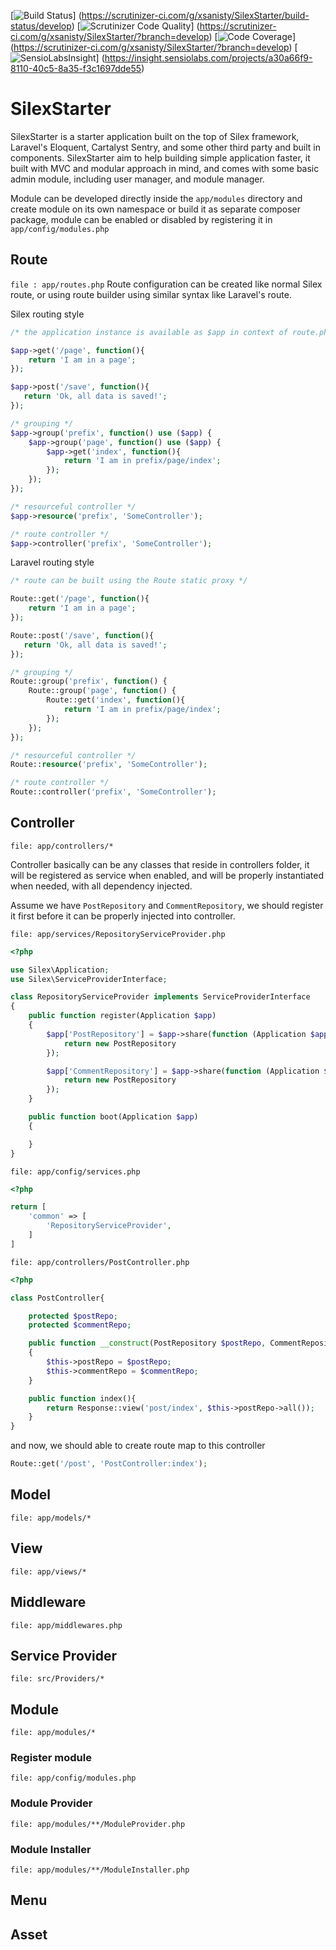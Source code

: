 [![Build Status](https://scrutinizer-ci.com/g/xsanisty/SilexStarter/badges/build.png?b=develop)]
(https://scrutinizer-ci.com/g/xsanisty/SilexStarter/build-status/develop)
[![Scrutinizer Code Quality](https://scrutinizer-ci.com/g/xsanisty/SilexStarter/badges/quality-score.png?b=develop)]
(https://scrutinizer-ci.com/g/xsanisty/SilexStarter/?branch=develop)
[![Code Coverage](https://scrutinizer-ci.com/g/xsanisty/SilexStarter/badges/coverage.png?b=develop)]
(https://scrutinizer-ci.com/g/xsanisty/SilexStarter/?branch=develop)
[![SensioLabsInsight](https://insight.sensiolabs.com/projects/a30a66f9-8110-40c5-8a35-f3c1697dde55/mini.png)]
(https://insight.sensiolabs.com/projects/a30a66f9-8110-40c5-8a35-f3c1697dde55)


# SilexStarter

SilexStarter is a starter application built on the top of Silex framework, Laravel's Eloquent, Cartalyst Sentry,
and some other third party and built in components.
SilexStarter aim to help building simple application faster, it built with MVC and modular approach in mind,
and comes with some basic admin module, including user manager, and module manager.

Module can be developed directly inside the ```app/modules``` directory and create module on its own namespace
or build it as separate composer package, module can be enabled or disabled by registering it in ```app/config/modules.php```

## Route
```file : app/routes.php```
Route configuration can be created like normal Silex route, or using route builder using similar syntax like Laravel's route.

Silex routing style
```php
/* the application instance is available as $app in context of route.php */

$app->get('/page', function(){
    return 'I am in a page';
});

$app->post('/save', function(){
   return 'Ok, all data is saved!';
});

/* grouping */
$app->group('prefix', function() use ($app) {
    $app->group('page', function() use ($app) {
        $app->get('index', function(){
            return 'I am in prefix/page/index';
        });
    });
});

/* resourceful controller */
$app->resource('prefix', 'SomeController');

/* route controller */
$app->controller('prefix', 'SomeController');

```

Laravel routing style
```php
/* route can be built using the Route static proxy */

Route::get('/page', function(){
    return 'I am in a page';
});

Route::post('/save', function(){
   return 'Ok, all data is saved!';
});

/* grouping */
Route::group('prefix', function() {
    Route::group('page', function() {
        Route::get('index', function(){
            return 'I am in prefix/page/index';
        });
    });
});

/* resourceful controller */
Route::resource('prefix', 'SomeController');

/* route controller */
Route::controller('prefix', 'SomeController');
```

## Controller
```file: app/controllers/*```

Controller basically can be any classes that reside in controllers folder, it will be registered as service
when enabled, and will be properly instantiated when needed, with all dependency injected.

Assume we have ```PostRepository``` and ```CommentRepository```, we should register it first before it can be
properly injected into controller.

```file: app/services/RepositoryServiceProvider.php```

```php
<?php

use Silex\Application;
use Silex\ServiceProviderInterface;

class RepositoryServiceProvider implements ServiceProviderInterface
{
    public function register(Application $app)
    {
        $app['PostRepository'] = $app->share(function (Application $app) {
            return new PostRepository
        });

        $app['CommentRepository'] = $app->share(function (Application $app) {
            return new PostRepository
        });
    }

    public function boot(Application $app)
    {

    }
}
```

```file: app/config/services.php```
```php
<?php

return [
    'common' => [
        'RepositoryServiceProvider',
    ]
]
```

```file: app/controllers/PostController.php```
```php
<?php

class PostController{

    protected $postRepo;
    protected $commentRepo;

    public function __construct(PostRepository $postRepo, CommentRepository $commentRepo)
    {
        $this->postRepo = $postRepo;
        $this->commentRepo = $commentRepo;
    }

    public function index(){
        return Response::view('post/index', $this->postRepo->all());
    }
}
```

and now, we should able to create route map to this controller

```php
Route::get('/post', 'PostController:index');
```

## Model
```file: app/models/*```


## View
```file: app/views/*```

## Middleware
```file: app/middlewares.php```

## Service Provider
```file: src/Providers/*```

## Module
```file: app/modules/*```

### Register module
```file: app/config/modules.php```

### Module Provider
```file: app/modules/**/ModuleProvider.php```

### Module Installer
```file: app/modules/**/ModuleInstaller.php```

## Menu

## Asset